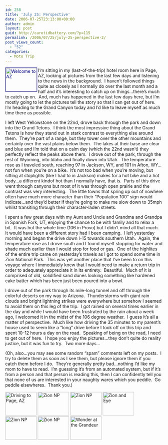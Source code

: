 ```yaml
---
id: 258
title: 'July 25: Perspective'
date: 2006-07-25T23:13:00+00:00
author: admin
layout: post
guid: http://carotidbattery.com/?p=115
permalink: /2006/07/25/july-25-perspective-2/
post_views_count:
  - "52"
categories:
  - Moto Trip
---
```

[<span style="color: #000080;"><img class="alignleft" src="http://static.flickr.com/64/198051396_a9e1356d97_t.jpg" alt="Welcome to AZ" width="100" height="75" name="graphics1" align="left" border="1" /></span>](http://www.flickr.com/photos/64293054@N00/198051396/)I&#8217;m sitting in my (last-of-the-trip) hotel room here in Page, AZ, looking at pictures from the last few days and listening to the news in the background.  I haven&#8217;t followed things quite as closely as I normally do over the last month and a half and it&#8217;s interesting to catch up on things&#8230;there&#8217;s much to catch up on.  And, much has happened in the last few days here, but I&#8217;m mostly going to let the pictures tell the story so that I can get out of here.  I&#8217;m heading to the Grand Canyon today and I&#8217;d like to leave myself as much time there as possible.

I left West Yellowstone on the 22nd, drove back through the park and down into the Grand Tetons.  I think the most impressive thing about the Grand Tetons is how they stand out in stark contrast to everything else around them.  They&#8217;re part of a range, but they tower over the other mountains and certainly over the vast plains below them.  The lakes at their base are clear and blue and I&#8217;m told that on a calm day (which the 22nd wasn&#8217;t) they perfectly reflect the peaks above them.  I drove out of the park, through the rest of Wyoming, into Idaho and finally down into Utah.  The temperature rose as I traveled south, reaching 97 in Jackson, WY, and 101 in Afton, WY&#8230;not fun when you&#8217;re on a bike.  It&#8217;s not too bad when you&#8217;re moving, but sitting at stoplights (like I had to in Jackson) makes for a hot bike and a hot body&#8230;a different kindof hot than I normally have, that is.  Parts of this drive went through canyons but most of it was through open prairie and the contrast was very interesting.  The little towns that spring up out of nowhere often have much more character than their &#8220;Population 100&#8221; sign would indicate&#8230;and they&#8217;d better if they&#8217;re going to make me slow down to 35mph whilst transiting through their character-laden streets.

I spent a few great days with my Aunt and Uncle and Grandma and Grandpa in Spanish Fork, UT, enjoying the chance to be with family and to relax a bit.  It was hot the whole time (106 in Provo) but I didn&#8217;t mind all that much.  It would have been a different story had I been camping.  I left yesterday morning and began the drive down I-15 towards southern Utah.  Again, the temperature rose as I drove south and I found myself stopping for water and shade much earlier than I would stop for food or gas.  One of the highlites of the entire trip came on yesterday&#8217;s travels as I got to spend some time in Zion National Park.  This was yet another place that I&#8217;ve been to on this voyage where I immediately knew that I would need to make a return trip in order to adequately appreciate it in its entirety.  Beautiful.  Much of it is comprised of old, solidified sand dunes looking something like hardened cake batter which has been just been poured into a bowl.

I drove out of the park through its mile-long tunnel and off through the colorful deserts on my way to Arizona.  Thunderstorms with giant rain clouds and bright lightning strikes were everywhere but somehow I seemed to avoid them on this leg of the trip.  I got rained on several times earlier in the day and while I would have been frustrated by the rain about a week ago, I welcomed it in the midst of the 106 degree weather.  I guess it&#8217;s all a matter of perspective.  Much like how driving the 35 minutes to my parent&#8217;s house used to seem like a &#8220;long&#8221; drive before I took off on this trip and spent 10-12 hours a day on the road.  Speaking of being on the road, I need to get out of here.  I hope you enjoy the pictures&#8230;they don&#8217;t quite do reality justice, but it was fun to try.  Two more days&#8230;

(Oh, also&#8230;you may see some random &#8220;spam&#8221; comments left on my posts.  I try to delete them as soon as I see them, but please ignore them if you catch them before I do.  They&#8217;re generally pretty bad&#8230;nothing I&#8217;d like my mom to have to read.  I&#8217;m guessing it&#8217;s from an automated system, but if it&#8217;s from a person and that person is reading this, then I can confidently tell you that none of us are interested in your naughty wares which you peddle.  Go peddle elsewheres.  Thank you.)

<p style="margin-bottom: 0in;">
  <p>
    <a title="Photo Sharing" href="http://www.flickr.com/photos/64293054@N00/198051373/"><img src="http://static.flickr.com/60/198051373_c721a93d62_t.jpg" alt="Driving to Page, AZ" width="100" height="75" /></a> <a title="Photo Sharing" href="http://www.flickr.com/photos/64293054@N00/198051333/"><img src="http://static.flickr.com/71/198051333_8bdd5d73b9_t.jpg" alt="Zion NP" width="100" height="75" /></a> <a title="Photo Sharing" href="http://www.flickr.com/photos/64293054@N00/198051313/"><img src="http://static.flickr.com/61/198051313_83244df190_t.jpg" alt="Zion NP" width="100" height="75" /></a> <a title="Photo Sharing" href="http://www.flickr.com/photos/64293054@N00/198051273/"><img src="http://static.flickr.com/57/198051273_c849d5c1b0_t.jpg" alt="Zion and Eye" width="100" height="75" /></a> <a title="Photo Sharing" href="http://www.flickr.com/photos/64293054@N00/198051234/"><img src="http://static.flickr.com/57/198051234_29cb0fdad4_t.jpg" alt="Zion NP" width="100" height="75" /></a> <a title="Photo Sharing" href="http://www.flickr.com/photos/64293054@N00/198051022/"><img src="http://static.flickr.com/62/198051022_3d21ff7800_t.jpg" alt="Zion NP" width="100" height="75" /></a> <a title="Photo Sharing" href="http://www.flickr.com/photos/64293054@N00/198050914/"><img src="http://static.flickr.com/74/198050914_3b2f337703_t.jpg" alt="Wonder at the Grandeur" width="100" height="75" /></a>
  </p>